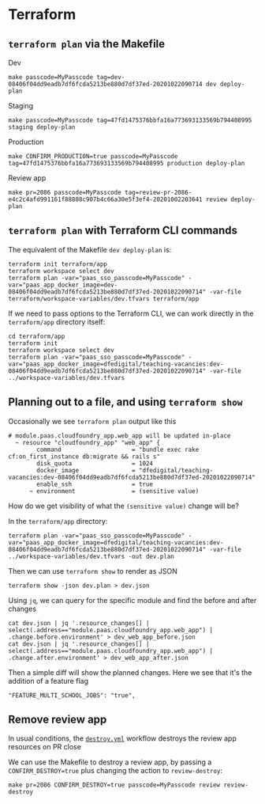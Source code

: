 # Terraform

## `terraform plan` via the Makefile

Dev
```
make passcode=MyPasscode tag=dev-08406f04dd9eadb7df6fcda5213be880d7df37ed-20201022090714 dev deploy-plan
```

Staging
```
make passcode=MyPasscode tag=47fd1475376bbfa16a773693133569b794408995 staging deploy-plan
```

Production
```
make CONFIRM_PRODUCTION=true passcode=MyPasscode tag=47fd1475376bbfa16a773693133569b794408995 production deploy-plan
```

Review app
```
make pr=2086 passcode=MyPasscode tag=review-pr-2086-e4c2c4afd991161f88808c907b4c66a30e5f3ef4-20201002203641 review deploy-plan
```

## `terraform plan` with Terraform CLI commands

The equivalent of the Makefile `dev deploy-plan` is:
```
terraform init terraform/app
terraform workspace select dev
terraform plan -var="paas_sso_passcode=MyPasscode" -var="paas_app_docker_image=dev-08406f04dd9eadb7df6fcda5213be880d7df37ed-20201022090714" -var-file terraform/workspace-variables/dev.tfvars terraform/app
```

If we need to pass options to the Terraform CLI, we can work directly in the `terraform/app` directory itself:

```
cd terraform/app
terraform init
terraform workspace select dev
terraform plan -var="paas_sso_passcode=MyPasscode" -var="paas_app_docker_image=dfedigital/teaching-vacancies:dev-08406f04dd9eadb7df6fcda5213be880d7df37ed-20201022090714" -var-file ../workspace-variables/dev.tfvars
```

## Planning out to a file, and using `terraform show`

Occasionally we see `terraform plan` output like this

```
# module.paas.cloudfoundry_app.web_app will be updated in-place
  ~ resource "cloudfoundry_app" "web_app" {
        command                    = "bundle exec rake cf:on_first_instance db:migrate && rails s"
        disk_quota                 = 1024
        docker_image               = "dfedigital/teaching-vacancies:dev-08406f04dd9eadb7df6fcda5213be880d7df37ed-20201022090714"
        enable_ssh                 = true
      ~ environment                = (sensitive value)
```

How do we get visibility of what the `(sensitive value)` change will be?

In the `terraform/app` directory:

```
terraform plan -var="paas_sso_passcode=MyPasscode" -var="paas_app_docker_image=dfedigital/teaching-vacancies:dev-08406f04dd9eadb7df6fcda5213be880d7df37ed-20201022090714" -var-file ../workspace-variables/dev.tfvars -out dev.plan
```
Then we can use `terraform show` to render as JSON
```
terraform show -json dev.plan > dev.json
```
Using `jq`, we can query for the specific module and find the before and after changes
```
cat dev.json | jq '.resource_changes[] | select(.address=="module.paas.cloudfoundry_app.web_app") | .change.before.environment' > dev_web_app_before.json
cat dev.json | jq '.resource_changes[] | select(.address=="module.paas.cloudfoundry_app.web_app") | .change.after.environment' > dev_web_app_after.json 
```

Then a simple diff will show the planned changes.
Here we see that it's the addition of a feature flag
```
"FEATURE_MULTI_SCHOOL_JOBS": "true",
```

## Remove review app

In usual conditions, the [`destroy.yml`](.github/workflows/destroy.yml) workflow destroys the review app resources on PR close

We can use the Makefile to destroy a review app, by passing a `CONFIRM_DESTROY=true` plus changing the action to `review-destroy`:
```
make pr=2086 CONFIRM_DESTROY=true passcode=MyPasscode review review-destroy
```
